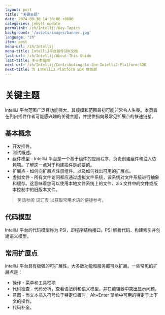 ```yaml
---
layout: post
title: "关键主题"
date: 2024-09-30 14:30:00 +0800
categories: jekyll update
permalink: /zh/Intellij/Key-Topics
background: '/assets/images/banner.jpg'
language: "zh"
item: post
menu-url: /zh/Intellij
menu-title: IntelliJ平台插件SDK文档
last-url: /zh/Intellij/About-This-Guide
last-title: 关于本指南
next-url: /zh/Intellij/Contributing-to-the-IntelliJ-Platform-SDK
next-title: 为 IntelliJ Platform SDK 做贡献
---
```


# 关键主题

IntelliJ 平台范围广泛且功能强大，其规模和范围最初可能非常令人生畏。本页旨在列出插件作者可能感兴趣的关键主题，并提供指向最常见扩展点的快速链接。

## 基本概念

- 开发插件。
- 测试概述。
- 组件模型 - IntelliJ 平台是一个基于组件的应用程序，负责创建组件和注入依赖项。了解这一点对于构建插件是必要的。
- 扩展点 - 如何向扩展点注册组件，以及如何找出可用的扩展点。
- 虚拟文件 - 所有文件访问都应通过虚拟文件系统，该系统对文件系统进行抽象和缓存。这意味着您可以使用本地文件系统上的文件、zip 文件中的文件或版本控制中的旧版本文件。

> 另请参阅 词汇表 以获取常用术语的便捷参考。

## 代码模型

IntelliJ 平台的代码模型称为 PSI，即程序结构接口。PSI 解析代码、构建索引并创建语义模型。

## 常用扩展点

IntelliJ 平台具有极强的可扩展性，大多数功能和服务都可以扩展。一些常见的扩展点是：

- 操作 - 菜单和工具栏项
- 代码检查 - 代码分析，查看语法树和语义模型，并在编辑器中突出显示问题。
- 意图 - 当文本插入符号位于特定位置时，Alt+Enter 菜单中可用的特定于上下文的操作。
- 代码补全。

